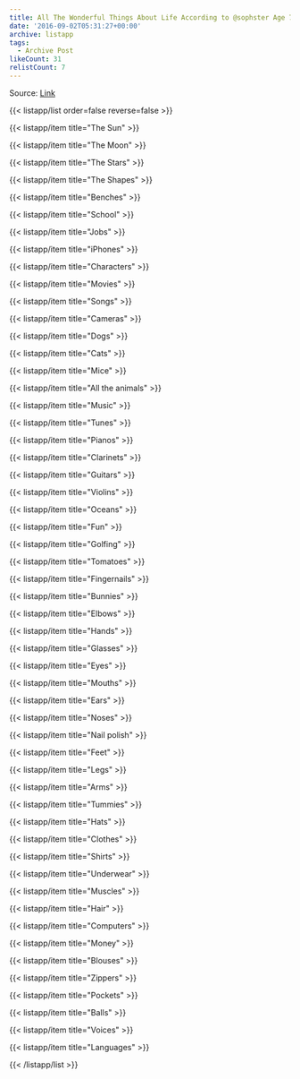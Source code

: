 ```yaml
---
title: All The Wonderful Things About Life According to @sophster Age 7
date: '2016-09-02T05:31:27+00:00'
archive: listapp
tags: 
  - Archive Post
likeCount: 31
relistCount: 7
---
```


Source: [Link](https://www.facebook.com/mamie.coffey/videos/1227803777134/)

<!--more-->

{{< listapp/list order=false reverse=false >}}

   {{< listapp/item title="The Sun" >}}

   {{< listapp/item title="The Moon" >}}

   {{< listapp/item title="The Stars" >}}

   {{< listapp/item title="The Shapes" >}}

   {{< listapp/item title="Benches" >}}

   {{< listapp/item title="School" >}}

   {{< listapp/item title="Jobs" >}}

   {{< listapp/item title="iPhones" >}}

   {{< listapp/item title="Characters" >}}

   {{< listapp/item title="Movies" >}}

   {{< listapp/item title="Songs" >}}

   {{< listapp/item title="Cameras" >}}

   {{< listapp/item title="Dogs" >}}

   {{< listapp/item title="Cats" >}}

   {{< listapp/item title="Mice" >}}

   {{< listapp/item title="All the animals" >}}

   {{< listapp/item title="Music" >}}

   {{< listapp/item title="Tunes" >}}

   {{< listapp/item title="Pianos" >}}

   {{< listapp/item title="Clarinets" >}}

   {{< listapp/item title="Guitars" >}}

   {{< listapp/item title="Violins" >}}

   {{< listapp/item title="Oceans" >}}

   {{< listapp/item title="Fun" >}}

   {{< listapp/item title="Golfing" >}}

   {{< listapp/item title="Tomatoes" >}}

   {{< listapp/item title="Fingernails" >}}

   {{< listapp/item title="Bunnies" >}}

   {{< listapp/item title="Elbows" >}}

   {{< listapp/item title="Hands" >}}

   {{< listapp/item title="Glasses" >}}

   {{< listapp/item title="Eyes" >}}

   {{< listapp/item title="Mouths" >}}

   {{< listapp/item title="Ears" >}}

   {{< listapp/item title="Noses" >}}

   {{< listapp/item title="Nail polish" >}}

   {{< listapp/item title="Feet" >}}

   {{< listapp/item title="Legs" >}}

   {{< listapp/item title="Arms" >}}

   {{< listapp/item title="Tummies" >}}

   {{< listapp/item title="Hats" >}}

   {{< listapp/item title="Clothes" >}}

   {{< listapp/item title="Shirts" >}}

   {{< listapp/item title="Underwear" >}}

   {{< listapp/item title="Muscles" >}}

   {{< listapp/item title="Hair" >}}

   {{< listapp/item title="Computers" >}}

   {{< listapp/item title="Money" >}}

   {{< listapp/item title="Blouses" >}}

   {{< listapp/item title="Zippers" >}}

   {{< listapp/item title="Pockets" >}}

   {{< listapp/item title="Balls" >}}

   {{< listapp/item title="Voices" >}}

   {{< listapp/item title="Languages" >}}

{{< /listapp/list >}}
